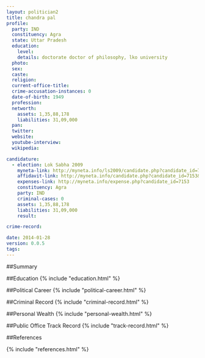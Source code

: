 ```yaml
---
layout: politician2
title: chandra pal
profile: 
  party: IND
  constituency: Agra
  state: Uttar Pradesh
  education: 
    level: 
    details: doctorate doctor of philosophy, lko university
  photo: 
  sex: 
  caste: 
  religion: 
  current-office-title: 
  crime-accusation-instances: 0
  date-of-birth: 1949
  profession: 
  networth: 
    assets: 1,35,88,178
    liabilities: 31,09,000
  pan: 
  twitter: 
  website: 
  youtube-interview: 
  wikipedia: 

candidature: 
  - election: Lok Sabha 2009
    myneta-link: http://myneta.info/ls2009/candidate.php?candidate_id=7153
    affidavit-link: http://myneta.info/candidate.php?candidate_id=7153&scan=original
    expenses-link: http://myneta.info/expense.php?candidate_id=7153
    constituency: Agra 
    party: IND
    criminal-cases: 0
    assets: 1,35,88,178
    liabilities: 31,09,000
    result:  

crime-record: 

date: 2014-01-28
version: 0.0.5
tags: 
---
```

##Summary


##Education
{% include "education.html" %}


##Political Career
{% include "political-career.html" %}


##Criminal Record
{% include "criminal-record.html" %}


##Personal Wealth
{% include "personal-wealth.html" %}


##Public Office Track Record
{% include "track-record.html" %}


##References


{% include "references.html" %}